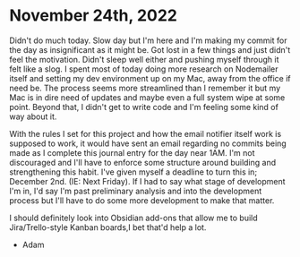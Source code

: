 # November 24th, 2022

Didn't do much today. Slow day but I'm here and I'm making my commit for the day as insignificant as it might be. Got lost in a few things and just didn't feel the motivation. Didn't sleep well either and pushing myself through it felt like a slog. I spent most of today doing more research on Nodemailer itself and setting my dev environment up on my Mac, away from the office if need be. The process seems more streamlined than I remember it but my Mac is in dire need of updates and maybe even a full system wipe at some point. Beyond that, I didn't get to write code and I'm feeling some kind of way about it.

With the rules I set for this project and how the email notifier itself work is supposed to work, it would have sent an email regarding no commits being made as I complete this journal entry for the day near 1AM. I'm not discouraged and I'll have to enforce some structure around building and strengthening this habit. I've given myself a deadline to turn this in; December 2nd. (IE: Next Friday). If I had to say what stage of development I'm in, I'd say I'm  past preliminary analysis and into the development process but I'll have to do some more development to make that matter.

I should definitely look into Obsidian add-ons that allow me to build Jira/Trello-style Kanban boards,I bet that'd help a lot.

- Adam
